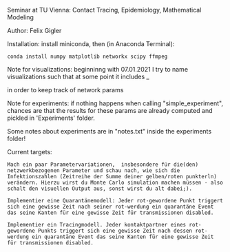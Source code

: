 Seminar at TU Vienna: Contact Tracing, Epidemiology, Mathematical Modeling

Author: Felix Gigler



Installation:
	install miniconda, then (in Anaconda Terminal):

	conda install numpy matplotlib networkx scipy ffmpeg

Note for visualizations:
	beginninng with 07.01.2021 I try to name visualizations such that at some point it includes <nr of nodes>_<p> in order to keep track of network params

Note for experiments:
	if nothing happens when calling "simple_experiment", chances are that the results for these params are already computed and pickled in 'Experiments' folder.

Some notes about experiments are in "notes.txt" inside the experiments folder!

Current targets:

	Mach ein paar Parametervariationen,  insbesondere für die(den) netzwerkbezogenen Parameter und schau nach, wie sich die Infektionszahlen (Zeitreihe der Summe deiner gelben/roten punkterln) verändern. Hierzu wirst du Monte Carlo simulation machen müssen - also schalt den visuellen Output aus, sonst wirst du alt dabei;).

	Implementier eine Quarantänemodell: Jeder rot-gewordene Punkt triggert sich eine gewisse Zeit nach seiner rot-werdung ein quarantäne Event das seine Kanten für eine gewisse Zeit für transmissionen disabled.

	Implementier ein Tracingmodell. Jeder kontaktpartner eines rot-gewordene Punkts triggert sich eine gewisse Zeit nach dessen rot-werdung ein quarantäne Event das seine Kanten für eine gewisse Zeit für transmissionen disabled.
